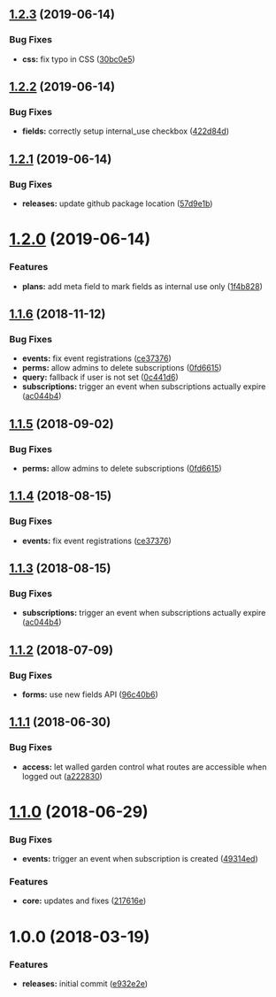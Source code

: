 <a name="1.2.3"></a>
## [1.2.3](https://github.com/hypeJunction/Elgg3-hypeSubscriptions/compare/1.2.2...1.2.3) (2019-06-14)


### Bug Fixes

* **css:** fix typo in CSS ([30bc0e5](https://github.com/hypeJunction/Elgg3-hypeSubscriptions/commit/30bc0e5))



<a name="1.2.2"></a>
## [1.2.2](https://github.com/hypeJunction/Elgg3-hypeSubscriptions/compare/1.2.1...1.2.2) (2019-06-14)


### Bug Fixes

* **fields:** correctly setup internal_use checkbox ([422d84d](https://github.com/hypeJunction/Elgg3-hypeSubscriptions/commit/422d84d))



<a name="1.2.1"></a>
## [1.2.1](https://github.com/hypeJunction/Elgg3-hypeSubscriptions/compare/1.2.0...1.2.1) (2019-06-14)


### Bug Fixes

* **releases:** update github package location ([57d9e1b](https://github.com/hypeJunction/Elgg3-hypeSubscriptions/commit/57d9e1b))



<a name="1.2.0"></a>
# [1.2.0](https://github.com/hypeJunctionPro/Elgg3-hypeSubscriptions/compare/1.1.6...1.2.0) (2019-06-14)


### Features

* **plans:** add meta field to mark fields as internal use only ([1f4b828](https://github.com/hypeJunctionPro/Elgg3-hypeSubscriptions/commit/1f4b828))



<a name="1.1.6"></a>
## [1.1.6](https://github.com/hypeJunctionPro/Elgg3-hypeSubscriptions/compare/1.1.2...1.1.6) (2018-11-12)


### Bug Fixes

* **events:** fix event registrations ([ce37376](https://github.com/hypeJunctionPro/Elgg3-hypeSubscriptions/commit/ce37376))
* **perms:** allow admins to delete subscriptions ([0fd6615](https://github.com/hypeJunctionPro/Elgg3-hypeSubscriptions/commit/0fd6615))
* **query:** fallback if user is not set ([0c441d6](https://github.com/hypeJunctionPro/Elgg3-hypeSubscriptions/commit/0c441d6))
* **subscriptions:** trigger an event when subscriptions actually expire ([ac044b4](https://github.com/hypeJunctionPro/Elgg3-hypeSubscriptions/commit/ac044b4))



<a name="1.1.5"></a>
## [1.1.5](https://github.com/hypeJunctionPro/Elgg3-hypeSubscriptions/compare/1.1.4...1.1.5) (2018-09-02)


### Bug Fixes

* **perms:** allow admins to delete subscriptions ([0fd6615](https://github.com/hypeJunctionPro/Elgg3-hypeSubscriptions/commit/0fd6615))



<a name="1.1.4"></a>
## [1.1.4](https://github.com/hypeJunctionPro/Elgg3-hypeSubscriptions/compare/1.1.3...1.1.4) (2018-08-15)


### Bug Fixes

* **events:** fix event registrations ([ce37376](https://github.com/hypeJunctionPro/Elgg3-hypeSubscriptions/commit/ce37376))



<a name="1.1.3"></a>
## [1.1.3](https://github.com/hypeJunctionPro/Elgg3-hypeSubscriptions/compare/1.1.2...1.1.3) (2018-08-15)


### Bug Fixes

* **subscriptions:** trigger an event when subscriptions actually expire ([ac044b4](https://github.com/hypeJunctionPro/Elgg3-hypeSubscriptions/commit/ac044b4))



<a name="1.1.2"></a>
## [1.1.2](https://github.com/hypeJunctionPro/Elgg3-hypeSubscriptions/compare/1.1.1...1.1.2) (2018-07-09)


### Bug Fixes

* **forms:** use new fields API ([96c40b6](https://github.com/hypeJunctionPro/Elgg3-hypeSubscriptions/commit/96c40b6))



<a name="1.1.1"></a>
## [1.1.1](https://github.com/hypeJunctionPro/Elgg3-hypeSubscriptions/compare/1.1.0...1.1.1) (2018-06-30)


### Bug Fixes

* **access:** let walled garden control what routes are accessible when logged out ([a222830](https://github.com/hypeJunctionPro/Elgg3-hypeSubscriptions/commit/a222830))



<a name="1.1.0"></a>
# [1.1.0](https://github.com/hypeJunctionPro/Elgg3-hypeSubscriptions/compare/1.0.0...1.1.0) (2018-06-29)


### Bug Fixes

* **events:** trigger an event when subscription is created ([49314ed](https://github.com/hypeJunctionPro/Elgg3-hypeSubscriptions/commit/49314ed))


### Features

* **core:** updates and fixes ([217616e](https://github.com/hypeJunctionPro/Elgg3-hypeSubscriptions/commit/217616e))



<a name="1.0.0"></a>
# 1.0.0 (2018-03-19)


### Features

* **releases:** initial commit ([e932e2e](https://github.com/hypeJunctionPro/Elgg3-hypeSubscriptions/commit/e932e2e))




